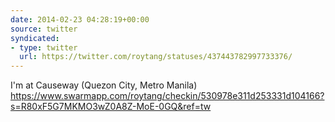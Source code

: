 ```yaml
---
date: 2014-02-23 04:28:19+00:00
source: twitter
syndicated:
- type: twitter
  url: https://twitter.com/roytang/statuses/437443782997733376/
---
```


I'm at Causeway (Quezon City, Metro Manila) https://www.swarmapp.com/roytang/checkin/530978e311d253331d104166?s=R80xF5G7MKMO3wZ0A8Z-MoE-0GQ&ref=tw
